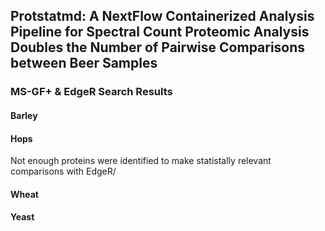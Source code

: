 ## Protstatmd: A NextFlow Containerized Analysis Pipeline for Spectral Count Proteomic Analysis Doubles the Number of Pairwise Comparisons between Beer Samples

### MS-GF+ & EdgeR Search Results

#### Barley

#### Hops

Not enough proteins were identified to make statistally relevant comparisons with EdgeR/

#### Wheat

#### Yeast
